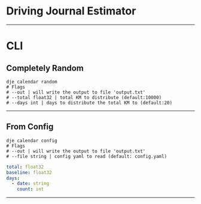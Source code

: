 # Driving Journal Estimator


----
# CLI
## Completely Random
```shell
dje calendar random
# Flags
# --out | will write the output to file 'output.txt'
# --total float32 | total KM to distribute (default:10000)
# --days int | days to distribute the total KM to (default:20)
```

---

## From Config
```shell
dje calendar config
# Flags
# --out | will write the output to file 'output.txt'
# --file string | config yaml to read (default: config.yaml)
```

```Yaml
total: float32
baseline: float32
days:
  - date: string
    count: int
```
---